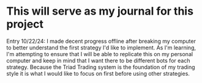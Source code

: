 # This will serve as my journal for this project

Entry 10/22/24:
    I made decent progress offline after breaking my computer to better understand the first strategy I'd like to implement. As I'm learning, I'm attempting to ensure that I will be able to replicate this on my personal computer and keep in mind that I want there to be different bots for each strategy. Because the Triad Trading system is the foundation of my trading style it is what I would like to focus on first before using other strategies. 

    